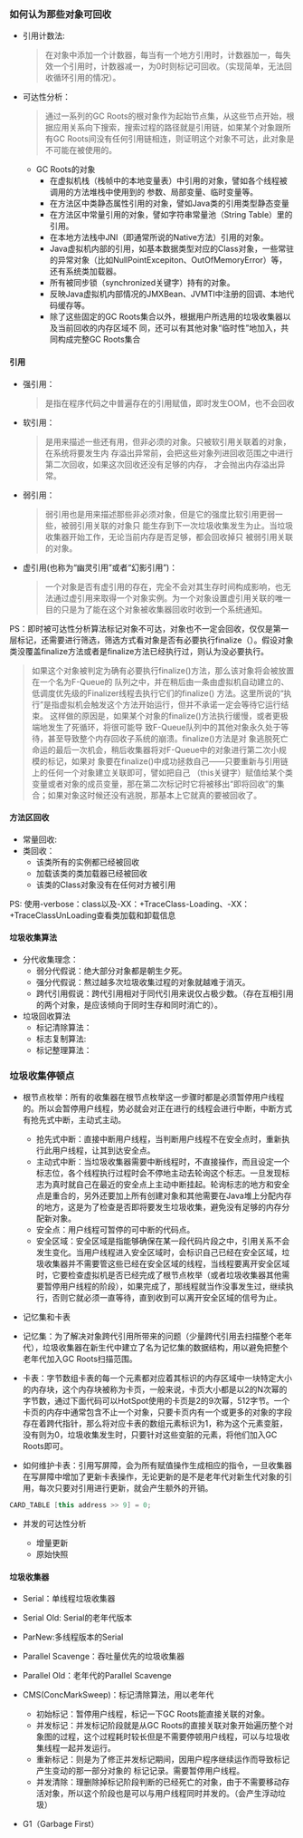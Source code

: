 ### 如何认为那些对象可回收

* 引用计数法:

  >  在对象中添加一个计数器，每当有一个地方引用时，计数器加一，每失效一个引用时，计数器减一，为0时则标记可回收。（实现简单，无法回收循环引用的情况）。

* 可达性分析：

  > 通过一系列的GC Roots的根对象作为起始节点集，从这些节点开始，根据应用关系向下搜索，搜索过程的路径就是引用链，如果某个对象跟所有GC Roots间没有任何引用链相连，则证明这个对象不可达，此对象是不可能在被使用的。

  * GC Roots的对象
    * 在虚拟机栈（栈帧中的本地变量表）中引用的对象，譬如各个线程被调用的方法堆栈中使用到的
      参数、局部变量、临时变量等。
    * 在方法区中类静态属性引用的对象，譬如Java类的引用类型静态变量
    * 在方法区中常量引用的对象，譬如字符串常量池（String Table）里的引用。
    * 在本地方法栈中JNI（即通常所说的Native方法）引用的对象。
    * Java虚拟机内部的引用，如基本数据类型对应的Class对象，一些常驻的异常对象（比如NullPointExcepiton、OutOfMemoryError）等，还有系统类加载器。
    * 所有被同步锁（synchronized关键字）持有的对象。
    * 反映Java虚拟机内部情况的JMXBean、JVMTI中注册的回调、本地代码缓存等。
    * 除了这些固定的GC Roots集合以外，根据用户所选用的垃圾收集器以及当前回收的内存区域不
      同，还可以有其他对象“临时性”地加入，共同构成完整GC Roots集合

#### 引用

* 强引用：

  > 是指在程序代码之中普遍存在的引用赋值，即时发生OOM，也不会回收

* 软引用：

  >  是用来描述一些还有用，但非必须的对象。只被软引用关联着的对象，在系统将要发生内
  > 存溢出异常前，会把这些对象列进回收范围之中进行第二次回收，如果这次回收还没有足够的内存，
  > 才会抛出内存溢出异常。

* 弱引用：

  >  弱引用也是用来描述那些非必须对象，但是它的强度比软引用更弱一些，被弱引用关联的对象只
  > 能生存到下一次垃圾收集发生为止。当垃圾收集器开始工作，无论当前内存是否足够，都会回收掉只
  > 被弱引用关联的对象。

* 虚引用(也称为“幽灵引用”或者“幻影引用”)：

  > 一个对象是否有虚引用的存在，完全不会对其生存时间构成影响，也无法通过虚引用来取得一个对象实例。为一个对象设置虚引用关联的唯一目的只是为了能在这个对象被收集器回收时收到一个系统通知。

PS：即时被可达性分析算法标记对象不可达，对象也不一定会回收，仅仅是第一层标记，还需要进行筛选，筛选方式看对象是否有必要执行finalize（）。假设对象类没覆盖finalize方法或者是finalize方法已经执行过，则认为没必要执行。

> 如果这个对象被判定为确有必要执行finalize()方法，那么该对象将会被放置在一个名为F-Queue的
> 队列之中，并在稍后由一条由虚拟机自动建立的、低调度优先级的Finalizer线程去执行它们的finalize()
> 方法。这里所说的“执行”是指虚拟机会触发这个方法开始运行，但并不承诺一定会等待它运行结束。
> 这样做的原因是，如果某个对象的finalize()方法执行缓慢，或者更极端地发生了死循环，将很可能导
> 致F-Queue队列中的其他对象永久处于等待，甚至导致整个内存回收子系统的崩溃。finalize()方法是对
> 象逃脱死亡命运的最后一次机会，稍后收集器将对F-Queue中的对象进行第二次小规模的标记，如果对
> 象要在finalize()中成功拯救自己——只要重新与引用链上的任何一个对象建立关联即可，譬如把自己
> （this关键字）赋值给某个类变量或者对象的成员变量，那在第二次标记时它将被移出“即将回收”的集
> 合；如果对象这时候还没有逃脱，那基本上它就真的要被回收了。



#### 方法区回收

* 常量回收:
* 类回收：
  * 该类所有的实例都已经被回收
  * 加载该类的类加载器已经被回收
  * 该类的Class对象没有在任何对方被引用

PS: 使用-verbose：class以及-XX：+TraceClass-Loading、-XX：+TraceClassUnLoading查看类加载和卸载信息



#### 垃圾收集算法

* 分代收集理念：
  * 弱分代假说：绝大部分对象都是朝生夕死。
  * 强分代假说：熬过越多次垃圾收集过程的对象就越难于消灭。
  * 跨代引用假说：跨代引用相对于同代引用来说仅占极少数。（存在互相引用的两个对象，是应该倾向于同时生存和同时消亡的）。
* 垃圾回收算法
  * 标记清除算法：
  * 标志复制算法:
  * 标记整理算法：



### 垃圾收集停顿点

* 根节点枚举：所有的收集器在根节点枚举这一步骤时都是必须暂停用户线程的。所以会暂停用户线程，势必就会对正在进行的线程会进行中断，中断方式有抢先式中断，主动式主动。

  * 抢先式中断：直接中断用户线程，当判断用户线程不在安全点时，重新执行此用户线程，让其到达安全点。
  * 主动式中断：当垃圾收集器需要中断线程时，不直接操作，而且设定一个标志位，各个线程执行过程时会不停地主动去轮询这个标志。一旦发现标志为真时就自己在最近的安全点上主动中断挂起。轮询标志的地方和安全点是重合的，另外还要加上所有创建对象和其他需要在Java堆上分配内存的地方，这是为了检查是否即将要发生垃圾收集，避免没有足够的内存分配新对象。
  * 安全点：用户线程可暂停的可中断的代码点。
  * 安全区域：安全区域是指能够确保在某一段代码片段之中，引用关系不会发生变化。当用户线程进入安全区域时，会标识自己已经在安全区域，垃圾收集器并不需要管这些已经在安全区域的线程，当线程要离开安全区域时，它要检查虚拟机是否已经完成了根节点枚举（或者垃圾收集器其他需要暂停用户线程的阶段），如果完成了，那线程就当作没事发生过，继续执行，否则它就必须一直等待，直到收到可以离开安全区域的信号为止。

*  记忆集和卡表

  * 记忆集：为了解决对象跨代引用所带来的问题（少量跨代引用去扫描整个老年代），垃圾收集器在新生代中建立了名为记忆集的数据结构，用以避免把整个老年代加入GC Roots扫描范围。
  * 卡表：字节数组卡表的每一个元素都对应着其标识的内存区域中一块特定大小的内存块，这个内存块被称为卡页，一般来说，卡页大小都是以2的N次幂的字节数，通过下面代码可以HotSpot使用的卡页是2的9次幂，512字节。一个卡页的内存中通常包含不止一个对象，只要卡页内有一个或更多的对象的字段存在着跨代指针，那么将对应卡表的数组元素标识为1，称为这个元素变脏，没有则为0，垃圾收集发生时，只要针对这些变脏的元素，将他们加入GC Roots即可。
  * 如何维护卡表：引用写屏障，会为所有赋值操作生成相应的指令，一旦收集器在写屏障中增加了更新卡表操作，无论更新的是不是老年代对新生代对象的引用，每次只要对引用进行更新，就会产生额外的开销。

  ```java
  CARD_TABLE [this address >> 9] = 0;
  ```



* 并发的可达性分析

  * 增量更新
  * 原始快照

  

#### 垃圾收集器

* Serial：单线程垃圾收集器
* Serial Old: Serial的老年代版本

* ParNew:多线程版本的Serial
* Parallel Scavenge：吞吐量优先的垃圾收集器
* Parallel Old：老年代的Parallel Scavenge
* CMS(ConcMarkSweep)：标记清除算法，用以老年代
  * 初始标记：暂停用户线程，标记一下GC Roots能直接关联的对象。
  * 并发标记：并发标记阶段就是从GC Roots的直接关联对象开始遍历整个对象图的过程，这个过程耗时较长但是不需要停顿用户线程，可以与垃圾收集线程一起并发运行。
  * 重新标记：则是为了修正并发标记期间，因用户程序继续运作而导致标记产生变动的那一部分对象的
    标记记录。需要暂停用户线程。
  * 并发清除：理删除掉标记阶段判断的已经死亡的对象，由于不需要移动存活对象，所以这个阶段也是可以与用户线程同时并发的。（会产生浮动垃圾）
* G1（Garbage First）



































